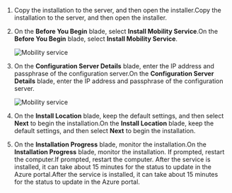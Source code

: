 1. <span data-ttu-id="bfc5f-101">Copy the installation to the server, and then open the installer.</span><span class="sxs-lookup"><span data-stu-id="bfc5f-101">Copy the installation to the server, and then open the installer.</span></span>
2. <span data-ttu-id="bfc5f-102">On the **Before You Begin** blade, select **Install Mobility Service**.</span><span class="sxs-lookup"><span data-stu-id="bfc5f-102">On the **Before You Begin** blade, select **Install Mobility Service**.</span></span>

    ![Mobility service](https://docstestmedia1.blob.core.windows.net/azure-media/includes/media/site-recovery-install-mob-svc-gui/mobility3.png)
3. <span data-ttu-id="bfc5f-104">On the **Configuration Server Details** blade, enter the IP address and passphrase of the configuration server.</span><span class="sxs-lookup"><span data-stu-id="bfc5f-104">On the **Configuration Server Details** blade, enter the IP address and passphrase of the configuration server.</span></span>

    ![Mobility service](https://docstestmedia1.blob.core.windows.net/azure-media/includes/media/site-recovery-install-mob-svc-gui/mobility6.png)
4. <span data-ttu-id="bfc5f-106">On the **Install Location** blade, keep the default settings, and then select **Next** to begin the installation.</span><span class="sxs-lookup"><span data-stu-id="bfc5f-106">On the **Install Location** blade, keep the default settings, and then select **Next** to begin the installation.</span></span>
5. <span data-ttu-id="bfc5f-107">On the **Installation Progress** blade, monitor the installation.</span><span class="sxs-lookup"><span data-stu-id="bfc5f-107">On the **Installation Progress** blade, monitor the installation.</span></span> <span data-ttu-id="bfc5f-108">If prompted, restart the computer.</span><span class="sxs-lookup"><span data-stu-id="bfc5f-108">If prompted, restart the computer.</span></span> <span data-ttu-id="bfc5f-109">After the service is installed, it can take about 15 minutes for the status to update in the Azure portal.</span><span class="sxs-lookup"><span data-stu-id="bfc5f-109">After the service is installed, it can take about 15 minutes for the status to update in the Azure portal.</span></span>



